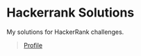 # Hackerrank Solutions
My solutions for HackerRank challenges.

>[Profile](https://www.hackerrank.com/SteffenLeonardo)
